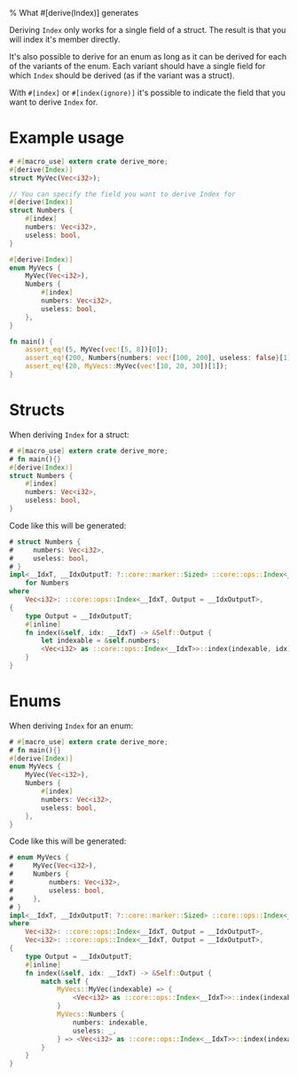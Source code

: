 % What #[derive(Index)] generates

Deriving `Index` only works for a single field of a struct.
The result is that you will index it's member directly.

It's also possible to derive for an enum as long as it can be derived for each
of the variants of the enum. Each variant should have a single field for which
`Index` should be derived (as if the variant was a struct).

With `#[index]` or `#[index(ignore)]` it's possible to indicate the field that
you want to derive `Index` for.

# Example usage

```rust
# #[macro_use] extern crate derive_more;
#[derive(Index)]
struct MyVec(Vec<i32>);

// You can specify the field you want to derive Index for
#[derive(Index)]
struct Numbers {
    #[index]
    numbers: Vec<i32>,
    useless: bool,
}

#[derive(Index)]
enum MyVecs {
    MyVec(Vec<i32>),
    Numbers {
        #[index]
        numbers: Vec<i32>,
        useless: bool,
    },
}

fn main() {
    assert_eq!(5, MyVec(vec![5, 8])[0]);
    assert_eq!(200, Numbers{numbers: vec![100, 200], useless: false}[1]);
    assert_eq!(20, MyVecs::MyVec(vec![10, 20, 30])[1]);
}
```

# Structs

When deriving `Index` for a struct:

```rust
# #[macro_use] extern crate derive_more;
# fn main(){}
#[derive(Index)]
struct Numbers {
    #[index]
    numbers: Vec<i32>,
    useless: bool,
}
```

Code like this will be generated:

```rust
# struct Numbers {
#     numbers: Vec<i32>,
#     useless: bool,
# }
impl<__IdxT, __IdxOutputT: ?::core::marker::Sized> ::core::ops::Index<__IdxT>
    for Numbers
where
    Vec<i32>: ::core::ops::Index<__IdxT, Output = __IdxOutputT>,
{
    type Output = __IdxOutputT;
    #[inline]
    fn index(&self, idx: __IdxT) -> &Self::Output {
        let indexable = &self.numbers;
        <Vec<i32> as ::core::ops::Index<__IdxT>>::index(indexable, idx)
    }
}
```

# Enums

When deriving `Index` for an enum:

```rust
# #[macro_use] extern crate derive_more;
# fn main(){}
#[derive(Index)]
enum MyVecs {
    MyVec(Vec<i32>),
    Numbers {
        #[index]
        numbers: Vec<i32>,
        useless: bool,
    },
}

```

Code like this will be generated:

```rust
# enum MyVecs {
#     MyVec(Vec<i32>),
#     Numbers {
#         numbers: Vec<i32>,
#         useless: bool,
#     },
# }
impl<__IdxT, __IdxOutputT: ?::core::marker::Sized> ::core::ops::Index<__IdxT> for MyVecs
where
    Vec<i32>: ::core::ops::Index<__IdxT, Output = __IdxOutputT>,
    Vec<i32>: ::core::ops::Index<__IdxT, Output = __IdxOutputT>,
{
    type Output = __IdxOutputT;
    #[inline]
    fn index(&self, idx: __IdxT) -> &Self::Output {
        match self {
            MyVecs::MyVec(indexable) => {
                <Vec<i32> as ::core::ops::Index<__IdxT>>::index(indexable, idx)
            }
            MyVecs::Numbers {
                numbers: indexable,
                useless: _,
            } => <Vec<i32> as ::core::ops::Index<__IdxT>>::index(indexable, idx),
        }
    }
}
```
